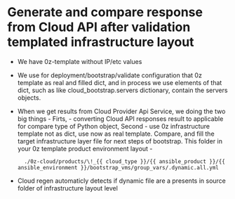 # Generate and compare response from Cloud API after validation templated infrastructure layout

  * We have 0z-template without IP/etc values

  * We use for deployment/bootstrap/validate configuration that 0z template as real and filled dict, and in process we use elements of that dict, such as like cloud_bootstrap.servers dictionary, contain the servers objects.

  * When we get results from Cloud Provider Api Service, we doing the two big things - Firts, - converting Cloud API responses result to applicable for compare type of Python object, Second - use 0z infrastructure template not as dict, use now as real template. Compare, and fill the target infrastructure layer file for next steps of bootstrap. This folder in your 0z template product environment layout - 

    ```
      ./0z-cloud/products/\!_{{ cloud_type }}/{{ ansible_product }}/{{ ansible_environment }}/bootstrap_vms/group_vars/.dynamic.all.yml
    ```

  * Cloud regen automaticly detects if dynamic file are a presents in source folder of infrastructure layout level